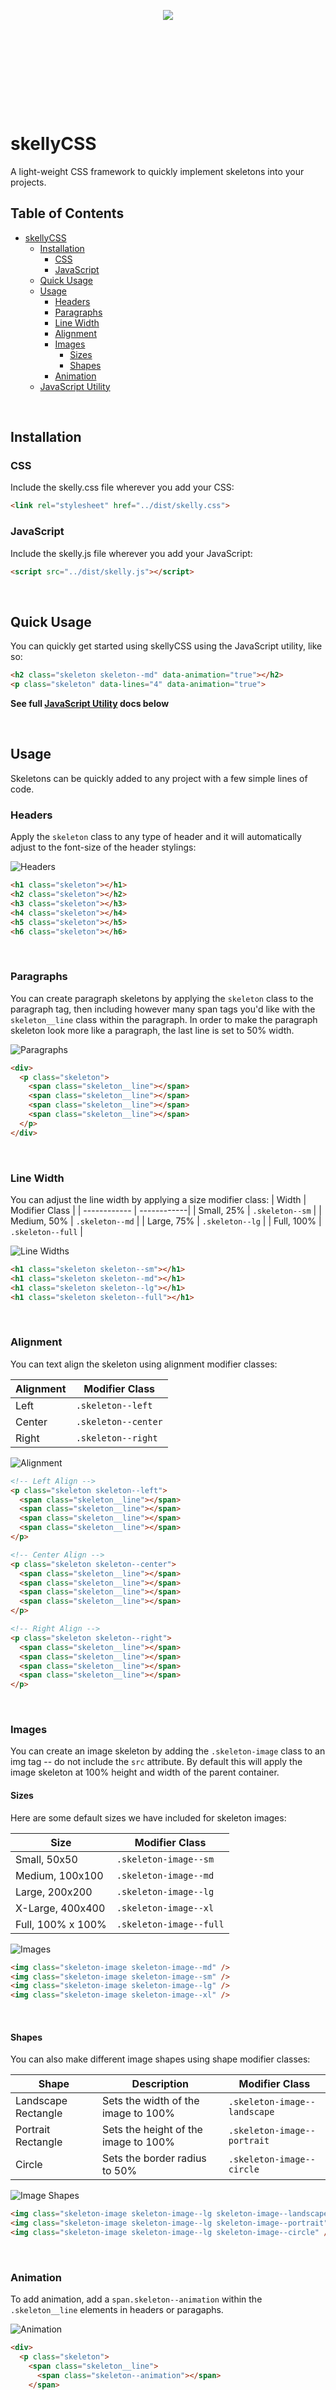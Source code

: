 <div style="display:flex; align-items:center; justify-content:center; height:300px;">
  <img src="images/fish-skeleton.svg" />
</div>

# skellyCSS
A light-weight CSS framework to quickly implement skeletons into your projects.


<h2>Table of Contents</h2>

- [skellyCSS](#skellycss)
  - [Installation](#installation)
    - [CSS](#css)
    - [JavaScript](#javascript)
  - [Quick Usage](#quick-usage)
  - [Usage](#usage)
    - [Headers](#headers)
    - [Paragraphs](#paragraphs)
    - [Line Width](#line-width)
    - [Alignment](#alignment)
    - [Images](#images)
      - [Sizes](#sizes)
      - [Shapes](#shapes)
    - [Animation](#animation)
  - [JavaScript Utility](#javascript-utility)

<br />

## Installation
### CSS
Include the skelly.css file wherever you add your CSS:
``` html
<link rel="stylesheet" href="../dist/skelly.css">
```

### JavaScript
Include the skelly.js file wherever you add your JavaScript:
``` html
<script src="../dist/skelly.js"></script>
```

<br />

## Quick Usage
You can quickly get started using skellyCSS using the JavaScript utility, like so:
``` html
<h2 class="skeleton skeleton--md" data-animation="true"></h2>
<p class="skeleton" data-lines="4" data-animation="true">
```
**See full [JavaScript Utility](#javascript-utility) docs below**

<br />

## Usage
Skeletons can be quickly added to any project with a few simple lines of code. 

### Headers
Apply the `skeleton` class to any type of header and it will automatically adjust to the font-size of the header stylings:

![Headers](images/headers.png)

``` html
<h1 class="skeleton"></h1>
<h2 class="skeleton"></h2>
<h3 class="skeleton"></h3>
<h4 class="skeleton"></h4>
<h5 class="skeleton"></h5>
<h6 class="skeleton"></h6>
```

<br />

### Paragraphs
You can create paragraph skeletons by applying the `skeleton` class to the paragraph tag, then including however many span tags you'd like with the `skeleton__line` class within the paragraph. In order to make the paragraph skeleton look more like a paragraph, the last line is set to 50% width.

![Paragraphs](images/paragraphs.png)
```html
<div>
  <p class="skeleton">
    <span class="skeleton__line"></span>
    <span class="skeleton__line"></span>
    <span class="skeleton__line"></span>
    <span class="skeleton__line"></span>
  </p>
</div>
```

<br />

### Line Width
You can adjust the line width by applying a size modifier class:
| Width | Modifier Class | 
| ------------ | ------------|
| Small, 25% | `.skeleton--sm` |
| Medium, 50% | `.skeleton--md` |
| Large, 75% | `.skeleton--lg` |
| Full, 100% | `.skeleton--full` |

![Line Widths](images/line-widths.png)

``` html
<h1 class="skeleton skeleton--sm"></h1>
<h1 class="skeleton skeleton--md"></h1>
<h1 class="skeleton skeleton--lg"></h1>
<h1 class="skeleton skeleton--full"></h1>
```

<br />

### Alignment
You can text align the skeleton using alignment modifier classes:

| Alignment | Modifier Class |
| ------------ | ------------|
| Left | `.skeleton--left` |
| Center | `.skeleton--center` |
| Right | `.skeleton--right` |

![Alignment](images/alignment.png)

``` html
<!-- Left Align -->
<p class="skeleton skeleton--left">
  <span class="skeleton__line"></span>
  <span class="skeleton__line"></span>
  <span class="skeleton__line"></span>
  <span class="skeleton__line"></span>
</p>

<!-- Center Align -->
<p class="skeleton skeleton--center">
  <span class="skeleton__line"></span>
  <span class="skeleton__line"></span>
  <span class="skeleton__line"></span>
  <span class="skeleton__line"></span>
</p>

<!-- Right Align -->
<p class="skeleton skeleton--right">
  <span class="skeleton__line"></span>
  <span class="skeleton__line"></span>
  <span class="skeleton__line"></span>
  <span class="skeleton__line"></span>
</p>
```

<br />

### Images
You can create an image skeleton by adding the `.skeleton-image` class to an img tag -- do not include the `src` attribute. By default this will apply the image skeleton at 100% height and width of the parent container.

#### Sizes
Here are some default sizes we have included for skeleton images:

| Size | Modifier Class |
| ------------ | ------------| 
| Small, 50x50 | `.skeleton-image--sm` |
| Medium, 100x100 | `.skeleton-image--md` |
| Large, 200x200 | `.skeleton-image--lg` |
| X-Large, 400x400 | `.skeleton-image--xl` |
| Full, 100% x 100% | `.skeleton-image--full` |

![Images](images/images.png)

``` html
<img class="skeleton-image skeleton-image--md" />
<img class="skeleton-image skeleton-image--sm" />
<img class="skeleton-image skeleton-image--lg" />
<img class="skeleton-image skeleton-image--xl" />
```

<br />

#### Shapes
You can also make different image shapes using shape modifier classes:

| Shape | Description | Modifier Class |
| ------------ |------------ | ------------| 
| Landscape Rectangle | Sets the width of the image to 100% | `.skeleton-image--landscape` |
| Portrait Rectangle | Sets the height of the image to 100% | `.skeleton-image--portrait` |
| Circle | Sets the border radius to 50% | `.skeleton-image--circle` |

![Image Shapes](images/image-shapes.png)

``` html
<img class="skeleton-image skeleton-image--lg skeleton-image--landscape" />
<img class="skeleton-image skeleton-image--lg skeleton-image--portrait" />
<img class="skeleton-image skeleton-image--lg skeleton-image--circle" />
```

<br />

### Animation
To add animation, add a `span.skeleton--animation` within the `.skeleton__line` elements in headers or paragaphs.

![Animation](images/animation.gif)

``` html
<div>
  <p class="skeleton">
    <span class="skeleton__line">
      <span class="skeleton--animation"></span>
    </span>
        <span class="skeleton__line">
      <span class="skeleton--animation"></span>
    </span>
    <span class="skeleton__line">
      <span class="skeleton--animation"></span>
    </span>
    <span class="skeleton__line">
      <span class="skeleton--animation"></span>
    </span>
  </p>
</div>
```

<br />

## JavaScript Utility
The easiest and our preferred way to add Skeletons is by using the included JavaScript utilities. 

On either a header tag or a paragraph tag, add the `skeleton` class and a `data-lines` attribute with the number of lines you'd like the skeleton to have:

``` html
<h2 class="skeleton skeleton--md" data-lines="2"></h2>
<p class="skeleton" data-lines="7"></p>
```

<br />

You can also give the skeleton animation by adding the `data-animation` attribute and setting it to `true`:

``` html
<h2 class="skeleton skeleton--md" data-animation="true"></h2>
<p class="skeleton" data-lines="7" data-animation="true"></p>
```